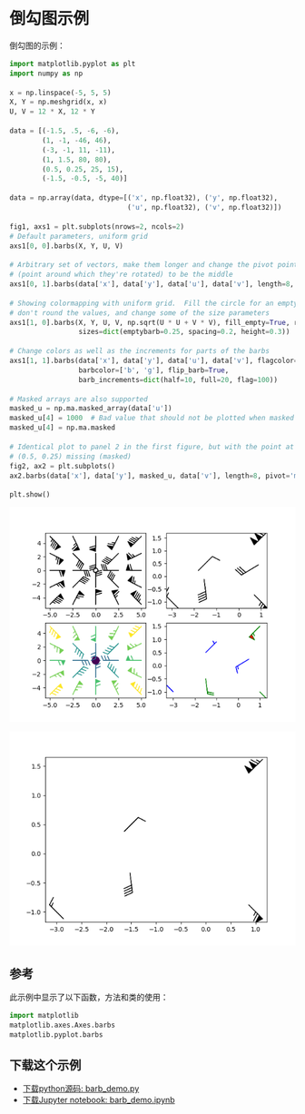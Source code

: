 # 倒勾图示例

倒勾图的示例：

```python
import matplotlib.pyplot as plt
import numpy as np

x = np.linspace(-5, 5, 5)
X, Y = np.meshgrid(x, x)
U, V = 12 * X, 12 * Y

data = [(-1.5, .5, -6, -6),
        (1, -1, -46, 46),
        (-3, -1, 11, -11),
        (1, 1.5, 80, 80),
        (0.5, 0.25, 25, 15),
        (-1.5, -0.5, -5, 40)]

data = np.array(data, dtype=[('x', np.float32), ('y', np.float32),
                             ('u', np.float32), ('v', np.float32)])

fig1, axs1 = plt.subplots(nrows=2, ncols=2)
# Default parameters, uniform grid
axs1[0, 0].barbs(X, Y, U, V)

# Arbitrary set of vectors, make them longer and change the pivot point
# (point around which they're rotated) to be the middle
axs1[0, 1].barbs(data['x'], data['y'], data['u'], data['v'], length=8, pivot='middle')

# Showing colormapping with uniform grid.  Fill the circle for an empty barb,
# don't round the values, and change some of the size parameters
axs1[1, 0].barbs(X, Y, U, V, np.sqrt(U * U + V * V), fill_empty=True, rounding=False,
                 sizes=dict(emptybarb=0.25, spacing=0.2, height=0.3))

# Change colors as well as the increments for parts of the barbs
axs1[1, 1].barbs(data['x'], data['y'], data['u'], data['v'], flagcolor='r',
                 barbcolor=['b', 'g'], flip_barb=True,
                 barb_increments=dict(half=10, full=20, flag=100))

# Masked arrays are also supported
masked_u = np.ma.masked_array(data['u'])
masked_u[4] = 1000  # Bad value that should not be plotted when masked
masked_u[4] = np.ma.masked

# Identical plot to panel 2 in the first figure, but with the point at
# (0.5, 0.25) missing (masked)
fig2, ax2 = plt.subplots()
ax2.barbs(data['x'], data['y'], masked_u, data['v'], length=8, pivot='middle')

plt.show()
```

![倒勾图示例](/static/images/gallery/sphx_glr_barb_demo_001.png)

![倒勾图示例2](/static/images/gallery/sphx_glr_barb_demo_002.png)

## 参考

此示例中显示了以下函数，方法和类的使用：

```python
import matplotlib
matplotlib.axes.Axes.barbs
matplotlib.pyplot.barbs
```

## 下载这个示例

- [下载python源码: barb_demo.py](https://matplotlib.org/_downloads/barb_demo.py)
- [下载Jupyter notebook: barb_demo.ipynb](https://matplotlib.org/_downloads/barb_demo.ipynb)
